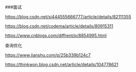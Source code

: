 ###面试

https://blog.csdn.net/si444555666777/article/details/82111355

https://blog.csdn.net/codema/article/details/80915311

https://www.cnblogs.com/diffrent/p/8854995.html

查询优化

https://www.jianshu.com/p/25b339b124c7



https://thinkwon.blog.csdn.net/article/details/104778621